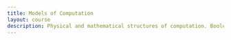 ```yaml
---
title: Models of Computation
layout: course
description: Physical and mathematical structures of computation. Boolean algebra and combinations logic circuits; proof techniques; functions and sequential circuits; sets and relations; finite state machines; sequential instruction execution.
---
```

